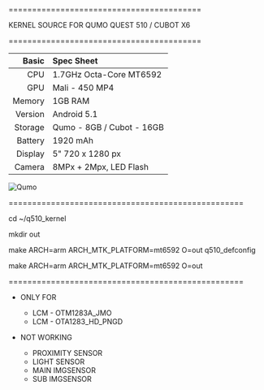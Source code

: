 =========================================

KERNEL SOURCE FOR QUMO QUEST 510 / CUBOT X6

=========================================

Basic   | Spec Sheet
-------:|:-------------------------
CPU     | 1.7GHz Octa-Core MT6592
GPU     | Mali - 450 MP4
Memory  | 1GB RAM
Version | Android 5.1
Storage | Qumo - 8GB / Cubot - 16GB
Battery | 1920 mAh
Display | 5" 720 x 1280 px
Camera  | 8MPx + 2Mpx, LED Flash

![Qumo](https://static.svyaznoy.ru/upload/iblock/9e2/qumo_quest_510_black_2.jpg/resize/870x725/hq/ "Qumo Quest 510")

==================================================

cd ~/q510_kernel

mkdir out

make ARCH=arm ARCH_MTK_PLATFORM=mt6592 O=out q510_defconfig

make ARCH=arm ARCH_MTK_PLATFORM=mt6592 O=out

==================================================

* ONLY FOR
  * LCM - OTM1283A_JMO
  * LCM - OTA1283_HD_PNGD

* NOT WORKING
  * PROXIMITY SENSOR
  * LIGHT SENSOR 
  * MAIN IMGSENSOR
  * SUB IMGSENSOR
